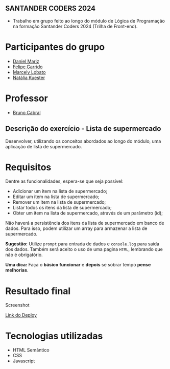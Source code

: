 ## SANTANDER CODERS 2024

- Trabalho em grupo feito ao longo do módulo de Lógica de Programação na formação Santander Coders 2024 (Trilha de Front-end).

# Participantes do grupo

- [Daniel Mariz](https://github.com/danielmrz-dev)
- [Felipe Garrido](https://github.com/fgarrido-dev)
- [Marcely Lobato](https://github.com/marcelylobato/)
- [Natália Kuester](https://github.com/nataliakstr)

# Professor
- [Bruno Cabral](https://github.com/bruno88cabral)

## Descrição do exercício - Lista de supermercado

Desenvolver, utilizando os conceitos abordados ao longo do módulo, uma aplicação de lista de supermercado.

# Requisitos

Dentre as funcionalidades, espera-se que seja possível:

- Adicionar um item na lista de supermercado;
- Editar um item na lista de supermercado;
- Remover um item na lista de supermercado;
- Listar todos os itens da lista de supermercado;
- Obter um item na lista de supermercado, através de um parâmetro (id);

Não haverá a persistência dos itens da lista de supermercado em banco de dados. Para isso, podem utilizar um array para armazenar a lista de supermercado.

**Sugestão:** Utilize `prompt` para entrada de dados e `console.log` para saida dos dados. Também será aceito o uso de uma pagina `HTML`,  lembrando que não é obrigatório. 

**Uma dica:** Faça o **básico funcionar** e **depois** se sobrar tempo **pense melhorias**.

# Resultado final

Screenshot
[](assets/screenshot.png)

[Link do Deploy](https://danielmrz-dev.github.io/trabalho-em-grupo/)

# Tecnologias utilizadas

- HTML Semântico
- CSS
- Javascript

